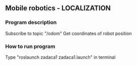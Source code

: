 ## Mobile robotics - LOCALIZATION

### Program description
Subscribe to topic "/odom"
Get coordinates of robot position

### How to run program
Type "roslaunch zadaca1 zadaca1.launch" in terminal
